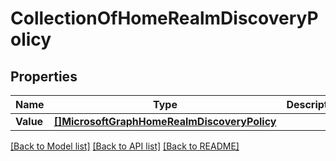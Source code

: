 # CollectionOfHomeRealmDiscoveryPolicy

## Properties

Name | Type | Description | Notes
------------ | ------------- | ------------- | -------------
**Value** | [**[]MicrosoftGraphHomeRealmDiscoveryPolicy**](microsoft.graph.homeRealmDiscoveryPolicy.md) |  | [optional] 

[[Back to Model list]](../README.md#documentation-for-models) [[Back to API list]](../README.md#documentation-for-api-endpoints) [[Back to README]](../README.md)


